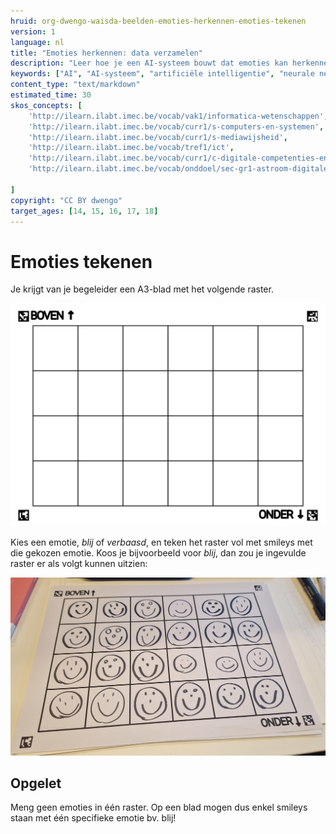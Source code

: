 ```yaml
---
hruid: org-dwengo-waisda-beelden-emoties-herkennen-emoties-tekenen
version: 1
language: nl
title: "Emoties herkennen: data verzamelen"
description: "Leer hoe je een AI-systeem bouwt dat emoties kan herkennen."
keywords: ["AI", "AI-systeem", "artificiële intelligentie", "neurale netwerken", "classificatie", "beelden", "emoties"]
content_type: "text/markdown"
estimated_time: 30
skos_concepts: [
    'http://ilearn.ilabt.imec.be/vocab/vak1/informatica-wetenschappen', 
    'http://ilearn.ilabt.imec.be/vocab/curr1/s-computers-en-systemen',
    'http://ilearn.ilabt.imec.be/vocab/curr1/s-mediawijsheid',
    'http://ilearn.ilabt.imec.be/vocab/tref1/ict',
    'http://ilearn.ilabt.imec.be/vocab/curr1/c-digitale-competenties-en-mediawijsheid',
    'http://ilearn.ilabt.imec.be/vocab/onddoel/sec-gr1-astroom-digitale-competenties-en-mediawijsheid-4.5',

]
copyright: "CC BY dwengo"
target_ages: [14, 15, 16, 17, 18]
---
```


# Emoties tekenen

Je krijgt van je begeleider een A3-blad met het volgende raster.

![](images/raster.svg)

Kies een emotie, *blij* of *verbaasd*, en teken het raster vol met smileys met die gekozen emotie. Koos je bijvoorbeeld voor *blij*, dan zou je ingevulde raster er als volgt kunnen uitzien:

![](images/voorbeeld_raster_blij.jpg)

<div class="dwengo-content important">
<h2 class="title">Opgelet</h2>
<div class="content">
Meng geen emoties in één raster. Op een blad mogen dus enkel smileys staan met één specifieke emotie bv. blij!
</div>
</div>
